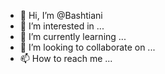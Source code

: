 - 👋 Hi, I’m @Bashtiani
- 👀 I’m interested in ...
- 🌱 I’m currently learning ...
- 💞️ I’m looking to collaborate on ...
- 📫 How to reach me ...

<!---
Bashtiani/Bashtiani is a ✨ special ✨ repository because its `README.md` (this file) appears on your GitHub profile.
You can click the Preview link to take a look at your changes.
--->
